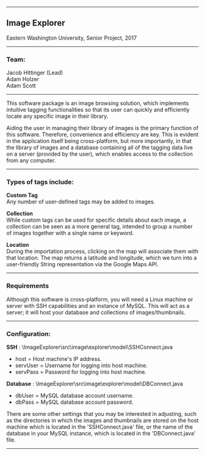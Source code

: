 ---------------------------------------------------------------------------------------------------------------

## Image Explorer  

Eastern Washington University, Senior Project, 2017

---------------------------------------------------------------------------------------------------------------

### Team:
Jacob Hittinger (Lead)  
Adam Holzer  
Adam Scott

---------------------------------------------------------------------------------------------------------------

This software package is an image browsing solution, which implements intuitive tagging functionalities
so that its user can quickly and efficiently locate any specific image in their library.

Aiding the user in managing their library of images is the primary function of this software. Therefore,
convenience and efficiency are key. This is evident in the application itself being cross-platform, but more
importantly, in that the library of images and a database containing all of the tagging data live on a server
(provided by the user), which enables access to the collection from any computer.

---------------------------------------------------------------------------------------------------------------

### Types of tags include:

**Custom Tag**  
Any number of user-defined tags may be added to images.

**Collection**  
While custom tags can be used for specific details about each image, a collection can be seen as a more
general tag, intended to group a number of images together with a single name or keyword.

**Location**  
During the importation process, clicking on the map will associate them with that location. The map returns
a latitude and longitude, which we turn into a user-friendly String representation via the Google Maps API.

---------------------------------------------------------------------------------------------------------------

### Requirements

Although this software is cross-platform, you will need a Linux machine or server with SSH capabilities and an
instance of MySQL. This will act as a server; it will host your database and collections of images/thumbnails.

---------------------------------------------------------------------------------------------------------------

### Configuration:

**SSH** : \ImageExplorer\src\image\explorer\model\SSHConnect.java
+ host = Host machine's IP address.
+ servUser = Username for logging into host machine.
+ servPass = Password for logging into host machine.

**Database** : \ImageExplorer\src\image\explorer\model\DBConnect.java
+ dbUser = MySQL database account username.
+ dbPass = MySQL database account password.

There are some other settings that you may be interested in adjusting, such as the directories in which
the images and thumbnails are stored on the host machine which is located in the 'SSHConnect.java' file, or
the name of the database in your MySQL instance, which is located in the 'DBConnect.java' file.

---------------------------------------------------------------------------------------------------------------